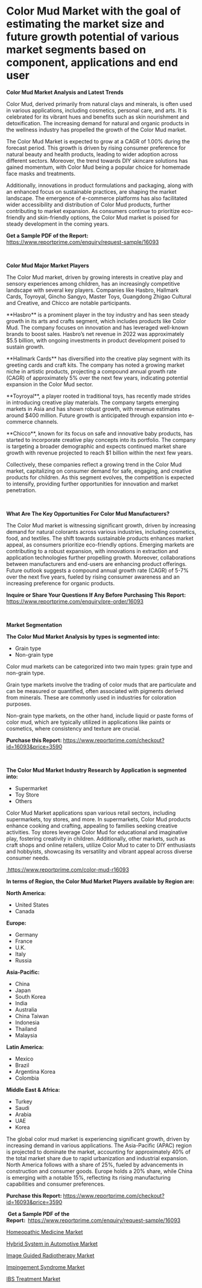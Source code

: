 <p><h1>Color Mud Market with the goal of estimating the market size and future growth potential of various market segments based on component, applications and end user</h1></p><p><strong>Color Mud Market Analysis and Latest Trends</strong></p>
<p><p>Color Mud, derived primarily from natural clays and minerals, is often used in various applications, including cosmetics, personal care, and arts. It is celebrated for its vibrant hues and benefits such as skin nourishment and detoxification. The increasing demand for natural and organic products in the wellness industry has propelled the growth of the Color Mud market. </p><p>The Color Mud Market is expected to grow at a CAGR of 1.00% during the forecast period. This growth is driven by rising consumer preference for natural beauty and health products, leading to wider adoption across different sectors. Moreover, the trend towards DIY skincare solutions has gained momentum, with Color Mud being a popular choice for homemade face masks and treatments.</p><p>Additionally, innovations in product formulations and packaging, along with an enhanced focus on sustainable practices, are shaping the market landscape. The emergence of e-commerce platforms has also facilitated wider accessibility and distribution of Color Mud products, further contributing to market expansion. As consumers continue to prioritize eco-friendly and skin-friendly options, the Color Mud market is poised for steady development in the coming years.</p></p>
<p><strong>Get a Sample PDF of the Report:&nbsp;</strong> <a href="https://www.reportprime.com/enquiry/request-sample/16093?utm_campaign=1121&utm_medium=2&utm_source=Github&utm_content=ia&utm_term=20032025&utm_id=color-mud">https://www.reportprime.com/enquiry/request-sample/16093</a></p>
<p>&nbsp;</p>
<p><strong>Color Mud Major Market Players</strong></p>
<p><p>The Color Mud market, driven by growing interests in creative play and sensory experiences among children, has an increasingly competitive landscape with several key players. Companies like Hasbro, Hallmark Cards, Toyroyal, Gincho Sangyo, Master Toys, Guangdong Zhigao Cultural and Creative, and Chicco are notable participants.</p><p>**Hasbro** is a prominent player in the toy industry and has seen steady growth in its arts and crafts segment, which includes products like Color Mud. The company focuses on innovation and has leveraged well-known brands to boost sales. Hasbro’s net revenue in 2022 was approximately $5.5 billion, with ongoing investments in product development poised to sustain growth.</p><p>**Hallmark Cards** has diversified into the creative play segment with its greeting cards and craft kits. The company has noted a growing market niche in artistic products, projecting a compound annual growth rate (CAGR) of approximately 5% over the next few years, indicating potential expansion in the Color Mud sector.</p><p>**Toyroyal**, a player rooted in traditional toys, has recently made strides in introducing creative play materials. The company targets emerging markets in Asia and has shown robust growth, with revenue estimates around $400 million. Future growth is anticipated through expansion into e-commerce channels.</p><p>**Chicco**, known for its focus on safe and innovative baby products, has started to incorporate creative play concepts into its portfolio. The company is targeting a broader demographic and expects continued market share growth with revenue projected to reach $1 billion within the next few years.</p><p>Collectively, these companies reflect a growing trend in the Color Mud market, capitalizing on consumer demand for safe, engaging, and creative products for children. As this segment evolves, the competition is expected to intensify, providing further opportunities for innovation and market penetration.</p></p>
<p>&nbsp;</p>
<p><strong>What Are The Key Opportunities For Color Mud Manufacturers?</strong></p>
<p><p>The Color Mud market is witnessing significant growth, driven by increasing demand for natural colorants across various industries, including cosmetics, food, and textiles. The shift towards sustainable products enhances market appeal, as consumers prioritize eco-friendly options. Emerging markets are contributing to a robust expansion, with innovations in extraction and application technologies further propelling growth. Moreover, collaborations between manufacturers and end-users are enhancing product offerings. Future outlook suggests a compound annual growth rate (CAGR) of 5-7% over the next five years, fueled by rising consumer awareness and an increasing preference for organic products.</p></p>
<p><strong>Inquire or Share Your Questions If Any Before Purchasing This Report:</strong> <a href="https://www.reportprime.com/enquiry/pre-order/16093?utm_campaign=1121&utm_medium=2&utm_source=Github&utm_content=ia&utm_term=20032025&utm_id=color-mud">https://www.reportprime.com/enquiry/pre-order/16093</a></p>
<p>&nbsp;</p>
<p><strong>Market Segmentation</strong></p>
<p><strong>The Color Mud Market Analysis by types is segmented into:</strong></p>
<p><ul><li>Grain type</li><li>Non-grain type</li></ul></p>
<p><p>Color mud markets can be categorized into two main types: grain type and non-grain type. </p><p>Grain type markets involve the trading of color muds that are particulate and can be measured or quantified, often associated with pigments derived from minerals. These are commonly used in industries for coloration purposes. </p><p>Non-grain type markets, on the other hand, include liquid or paste forms of color mud, which are typically utilized in applications like paints or cosmetics, where consistency and texture are crucial.</p></p>
<p><strong>Purchase this Report:&nbsp;</strong><a href="https://www.reportprime.com/checkout?id=16093&price=3590&utm_campaign=1121&utm_medium=2&utm_source=Github&utm_content=ia&utm_term=20032025&utm_id=color-mud">https://www.reportprime.com/checkout?id=16093&price=3590</a></p>
<p>&nbsp;</p>
<p><strong>The Color Mud Market Industry Research by Application is segmented into:</strong></p>
<p><ul><li>Supermarket</li><li>Toy Store</li><li>Others</li></ul></p>
<p><p>Color Mud Market applications span various retail sectors, including supermarkets, toy stores, and more. In supermarkets, Color Mud products enhance cooking and crafting, appealing to families seeking creative activities. Toy stores leverage Color Mud for educational and imaginative play, fostering creativity in children. Additionally, other markets, such as craft shops and online retailers, utilize Color Mud to cater to DIY enthusiasts and hobbyists, showcasing its versatility and vibrant appeal across diverse consumer needs.</p></p>
<p><a href="https://www.reportprime.com/color-mud-r16093?utm_campaign=1121&utm_medium=2&utm_source=Github&utm_content=ia&utm_term=20032025&utm_id=color-mud">&nbsp;https://www.reportprime.com/color-mud-r16093</a></p>
<p><strong>In terms of Region, the Color Mud Market Players available by Region are:</strong></p>
<p>
    <p> <strong> North America: </strong>
        <ul>
            <li>United States</li>
            <li>Canada</li>
        </ul>
        </p> 
    <p> <strong> Europe: </strong>
        <ul>
            <li>Germany</li>
            <li>France</li>
            <li>U.K.</li>
            <li>Italy</li>
            <li>Russia</li>
        </ul>
        </p> 
    <p> <strong> Asia-Pacific: </strong>
        <ul>
            <li>China</li>
            <li>Japan</li>
            <li>South Korea</li>
            <li>India</li>
            <li>Australia</li>
            <li>China Taiwan</li>
            <li>Indonesia</li>
            <li>Thailand</li>
            <li>Malaysia</li>
        </ul>
        </p> 
    <p> <strong> Latin America: </strong>
        <ul>
            <li>Mexico</li>
            <li>Brazil</li>
            <li>Argentina Korea</li>
            <li>Colombia</li>
        </ul>
        </p> 
    <p> <strong> Middle East & Africa: </strong>
        <ul>
            <li>Turkey</li>
            <li>Saudi</li>
            <li>Arabia</li>
            <li>UAE</li>
            <li>Korea</li>
        </ul>
    </p>
    </p>
<p><p>The global color mud market is experiencing significant growth, driven by increasing demand in various applications. The Asia-Pacific (APAC) region is projected to dominate the market, accounting for approximately 40% of the total market share due to rapid urbanization and industrial expansion. North America follows with a share of 25%, fueled by advancements in construction and consumer goods. Europe holds a 20% share, while China is emerging with a notable 15%, reflecting its rising manufacturing capabilities and consumer preferences.</p></p>
<p><strong>Purchase this Report: </strong><a href="https://www.reportprime.com/checkout?id=16093&price=3590&utm_campaign=1121&utm_medium=2&utm_source=Github&utm_content=ia&utm_term=20032025&utm_id=color-mud">https://www.reportprime.com/checkout?id=16093&price=3590</a></p>
<p>&nbsp;<strong>Get a Sample PDF of the Report:&nbsp;&nbsp;</strong><a href="https://www.reportprime.com/enquiry/request-sample/16093?utm_campaign=1121&utm_medium=2&utm_source=Github&utm_content=ia&utm_term=20032025&utm_id=color-mud">https://www.reportprime.com/enquiry/request-sample/16093</a></p>
<p><strong></strong></p>
<p><p><a href="https://github.com/langolaskark/Market-Research-Report-List-1/blob/main/homeopathic-medicine-market.md?utm_campaign=1121&utm_medium=2&utm_source=Github&utm_content=ia&utm_term=20032025&utm_id=color-mud">Homeopathic Medicine Market</a></p><p><a href="https://github.com/thatejanet4y/Market-Research-Report-List-1/blob/main/hybrid-system-in-automotive-market.md?utm_campaign=1121&utm_medium=2&utm_source=Github&utm_content=ia&utm_term=20032025&utm_id=color-mud">Hybrid System in Automotive Market</a></p><p><a href="https://github.com/hiwanatalak/Market-Research-Report-List-1/blob/main/image-guided-radiotherapy-market.md?utm_campaign=1121&utm_medium=2&utm_source=Github&utm_content=ia&utm_term=20032025&utm_id=color-mud">Image Guided Radiotherapy Market</a></p><p><a href="https://github.com/claracpegios/Market-Research-Report-List-1/blob/main/impingement-syndrome-market.md?utm_campaign=1121&utm_medium=2&utm_source=Github&utm_content=ia&utm_term=20032025&utm_id=color-mud">Impingement Syndrome Market</a></p><p><a href="https://github.com/mukaithaisia/Market-Research-Report-List-1/blob/main/ibs-treatment-market.md?utm_campaign=1121&utm_medium=2&utm_source=Github&utm_content=ia&utm_term=20032025&utm_id=color-mud">IBS Treatment Market</a></p></p>